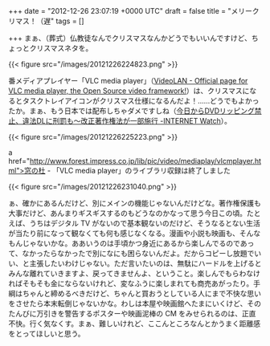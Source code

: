 
+++
date = "2012-12-26 23:07:19 +0000 UTC"
draft = false
title = "メリークリマス！（遅"
tags = []

+++
まぁ、（葬式）仏教徒なんでクリスマスなんかどうでもいいんですけど、ちょっとクリスマスネタを。

{{< figure src="/images/20121226224823.png"  >}}

番メディアプレイヤー「VLC media player」（<a href="http://www.videolan.org/vlc/">VideoLAN - Official page for VLC media player, the Open Source video framework!</a>）は、クリスマスになるとタスクトレイアイコンがクリスマス仕様になるんだよ！……どうでもよかったか。まぁ、もう日本では配布しちゃダメですしね（<a href="http://internet.watch.impress.co.jp/docs/news/20121001_561966.html">今日からDVDリッピング禁止、違法DLに刑罰も〜改正著作権法が一部施行 -INTERNET Watch</a>）。

{{< figure src="/images/20121226225223.png"  >}}

a href="http://www.forest.impress.co.jp/lib/pic/video/mediaplay/vlcmplayer.html">窓の杜 - 「VLC media player」のライブラリ収録は終了しました</a>

{{< figure src="/images/20121226231040.png"  >}}

ぁ、確かにあるんだけど、別にメインの機能じゃないんだけどな。著作権保護も大事だけど、あんまりギスギスするのもどうなのかなって思う今日この頃。たとえば、うちはデジタル TV がないので基本観ないのだけど、そうなるとない生活が当たり前になって観なくても何も感じなくなる。漫画や小説も映画も、そんなもんじゃないかな。ああいうのは手頃かつ身近にあるから楽しんでるのであって、なかったらなかったで別になにも困らないんだよ。だからコピーし放題でいい、と主張したいわけじゃない。ただ言いたいのは、無駄にハードルを上げるとみんな離れていきますよ、戻ってきませんよ、ということ。楽しんでもらわなければそもそも金にならないけれど、変なふうに楽しまれても商売あがったり。手綱はちゃんと締めるべきだけど、ちゃんと買おうとしている人にまで不快な思いをさせたら本末転倒じゃないかな。わしは本屋や映画館へたまにいくけど、そのたんびに万引きを警告するポスターや映画泥棒の CM をみせられるのは、正直不快。行く気なくす。まぁ、難しいけれど、ここんところなんとかうまく距離感をとってほしいと思う。


